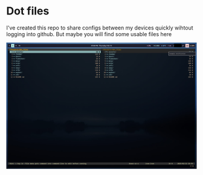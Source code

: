# Dot files

I've created this repo to share configs between my devices quickly wihtout logging into github.
But maybe you will find some usable files here

![demo](asserts/demo.jpg)
